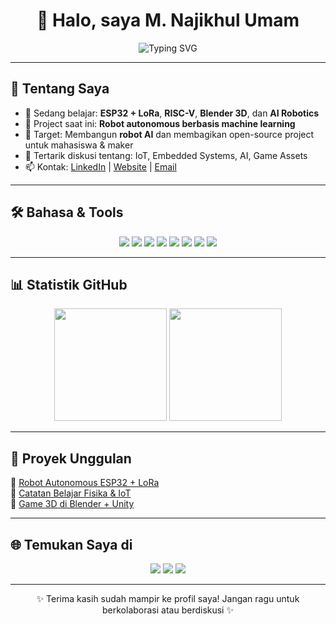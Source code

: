 <!-- Banner animasi -->
<h1 align="center">👋 Halo, saya M. Najikhul Umam</h1>
<p align="center">
  <img src="https://readme-typing-svg.herokuapp.com?font=Fira+Code&size=22&duration=4000&pause=1000&color=1F75C8&center=true&vCenter=true&width=600&lines=Mahasiswa+Fisika+%7C+IoT+%26+Robotics+Enthusiast;Belajar+AI%2C+Embedded+Systems%2C+%26+Game+Dev;Open+Source+Maker+dan+DIY+Projects" alt="Typing SVG" />
</p>

---

## 🚀 Tentang Saya
- 🌱 Sedang belajar: **ESP32 + LoRa**, **RISC-V**, **Blender 3D**, dan **AI Robotics**  
- 🔭 Project saat ini: **Robot autonomous berbasis machine learning**  
- 🎯 Target: Membangun **robot AI** dan membagikan open-source project untuk mahasiswa & maker  
- 💬 Tertarik diskusi tentang: IoT, Embedded Systems, AI, Game Assets  
- 📫 Kontak: [LinkedIn](#) | [Website](www.facebook.com) | [Email](mailto:mnajikhul16@gmail.com)

--- 

## 🛠️ Bahasa & Tools
<p align="center">
  <img src="https://img.shields.io/badge/C-00599C?style=for-the-badge&logo=c&logoColor=white"/>
  <img src="https://img.shields.io/badge/C++-00599C?style=for-the-badge&logo=c%2B%2B&logoColor=white"/>
  <img src="https://img.shields.io/badge/Python-3776AB?style=for-the-badge&logo=python&logoColor=white"/>
  <img src="https://img.shields.io/badge/Arduino-00979D?style=for-the-badge&logo=arduino&logoColor=white"/>
  <img src="https://img.shields.io/badge/ESP32-000000?style=for-the-badge&logo=espressif&logoColor=white"/>
  <img src="https://img.shields.io/badge/RISC--V-283272?style=for-the-badge&logo=risc-v&logoColor=white"/>
  <img src="https://img.shields.io/badge/Blender-F5792A?style=for-the-badge&logo=blender&logoColor=white"/>
  <img src="https://img.shields.io/badge/Unity-000000?style=for-the-badge&logo=unity&logoColor=white"/>
</p>

---

## 📊 Statistik GitHub
<p align="center">
  <img src="https://github-readme-stats.vercel.app/api?username=USERNAME&show_icons=true&theme=tokyonight" height="180"/>
  <img src="https://github-readme-stats.vercel.app/api/top-langs/?username=USERNAME&layout=compact&theme=tokyonight" height="180"/>
</p>

---

## 📂 Proyek Unggulan
🔹 [Robot Autonomous ESP32 + LoRa](#)  
🔹 [Catatan Belajar Fisika & IoT](#)  
🔹 [Game 3D di Blender + Unity](#)  

---

## 🌐 Temukan Saya di
<p align="center">
  <a href="#"><img src="https://img.shields.io/badge/LinkedIn-blue?style=for-the-badge&logo=linkedin&logoColor=white"/></a>
  <a href="#"><img src="https://img.shields.io/badge/Website-1F75C8?style=for-the-badge&logo=google-chrome&logoColor=white"/></a>
  <a href="mailto:youremail@example.com"><img src="https://img.shields.io/badge/Email-D14836?style=for-the-badge&logo=gmail&logoColor=white"/></a>
</p>

---

<p align="center">✨ Terima kasih sudah mampir ke profil saya! Jangan ragu untuk berkolaborasi atau berdiskusi ✨</p>

